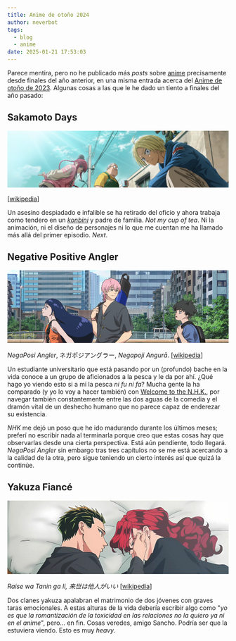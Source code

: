 ```yaml
---
title: Anime de otoño 2024
author: neverbot
tags:
  - blog
  - anime
date: 2025-01-21 17:53:03
---
```



Parece mentira, pero no he publicado más *posts* sobre [anime](/tags/anime/) precisamente desde finales del año anterior, en una misma entrada acerca del [Anime de otoño de 2023](/anime-de-otono-desigual/). Algunas cosas a las que le he dado un tiento a finales del año pasado:

## Sakamoto Days

![Sakamoto Days](./anime-de-otono-2024/sakamoto-days.png)

[[wikipedia](https://en.wikipedia.org/wiki/Sakamoto_Days)]

Un asesino despiadado e infalible se ha retirado del oficio y ahora trabaja como tendero en un [*konbini*](https://en.wikipedia.org/wiki/Convenience_store#Japan) y padre de familia. *Not my cup of tea*. Ni la animación, ni el diseño de personajes ni lo que me cuentan me ha llamado más allá del primer episodio. *Next*.

## Negative Positive Angler

![Negative Positive Angler](./anime-de-otono-2024/negative-positive-angler.png)

*NegaPosi Angler*, ネガポジアングラー, *Negapoji Angurā*. [[wikipedia](https://en.wikipedia.org/wiki/Negative_Positive_Angler)]

Un estudiante universitario que está pasando por un (profundo) bache en la vida conoce a un grupo de aficionados a la pesca y le da por ahí. ¿Qué hago yo viendo esto si a mi la pesca *ni fu ni fa*? Mucha gente la ha comparado (y yo lo voy a hacer también) con [Welcome to the N.H.K.](https://en.wikipedia.org/wiki/Welcome_to_the_N.H.K.), por navegar también constantemente entre las dos aguas de la comedia y el dramón vital de un deshecho humano que no parece capaz de enderezar su existencia.

*NHK* me dejó un poso que he ido madurando durante los últimos meses; preferí no escribir nada al terminarla porque creo que estas cosas hay que observarlas desde una cierta perspectiva. Está aún pendiente, todo llegará. *NegaPosi Angler* sin embargo tras tres capítulos no se me está acercando a la calidad de la otra, pero sigue teniendo un cierto interés así que quizá la continúe.

## Yakuza Fiancé

![Yakuza Fiancé](./anime-de-otono-2024/yakuza-fiance.png)

*Raise wa Tanin ga Ii, 来世は他人がいい* [[wikipedia](https://en.wikipedia.org/wiki/Yakuza_Fianc%C3%A9)]

Dos clanes yakuza apalabran el matrimonio de dos jóvenes con graves taras emocionales. A estas alturas de la vida debería escribir algo como "*yo es que la romantización de la toxicidad en las relaciones no la quiero ya ni en el anime*", pero... en fin. Cosas veredes, amigo Sancho. Podría ser que la estuviera viendo. Esto es muy *heavy*.
